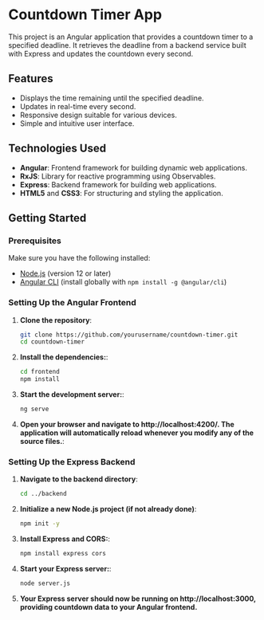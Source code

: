 # Countdown Timer App

This project is an Angular application that provides a countdown timer to a specified deadline. It retrieves the deadline from a backend service built with Express and updates the countdown every second.

## Features

- Displays the time remaining until the specified deadline.
- Updates in real-time every second.
- Responsive design suitable for various devices.
- Simple and intuitive user interface.

## Technologies Used

- **Angular**: Frontend framework for building dynamic web applications.
- **RxJS**: Library for reactive programming using Observables.
- **Express**: Backend framework for building web applications.
- **HTML5** and **CSS3**: For structuring and styling the application.

## Getting Started

### Prerequisites

Make sure you have the following installed:

- [Node.js](https://nodejs.org/) (version 12 or later)
- [Angular CLI](https://angular.io/cli) (install globally with `npm install -g @angular/cli`)

### Setting Up the Angular Frontend

1. **Clone the repository**:
   ```bash
   git clone https://github.com/yourusername/countdown-timer.git
   cd countdown-timer
2. **Install the dependencies:**:
   ```bash
   cd frontend
   npm install
3. **Start the development server:**:
   ```bash
   ng serve
4. **Open your browser and navigate to http://localhost:4200/. The application will automatically reload whenever you modify any of the source files.**:

### Setting Up the Express Backend

1. **Navigate to the backend directory**:
   ```bash
   cd ../backend
2. **Initialize a new Node.js project (if not already done)**:
   ```bash
   npm init -y
3. **Install Express and CORS:**:
   ```bash
   npm install express cors
4. **Start your Express server:**:
   ```bash
   node server.js
5. **Your Express server should now be running on http://localhost:3000, providing countdown data to your Angular frontend.**
